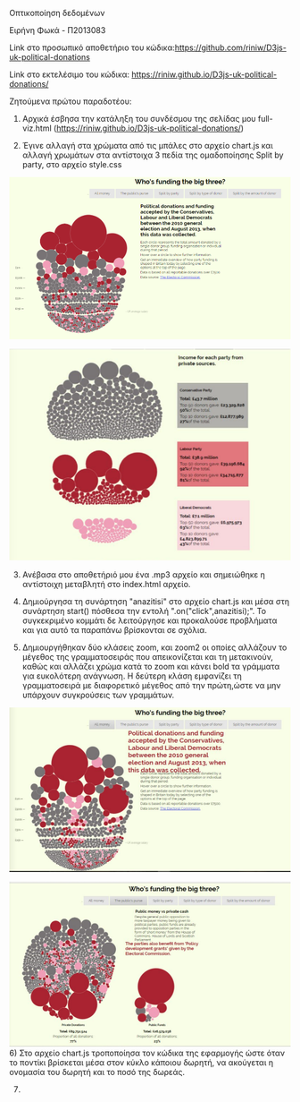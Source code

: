 Οπτικοποίηση δεδομένων

Ειρήνη Φωκά - Π2013083

Link στο προσωπικό αποθετήριο του κώδικα:https://github.com/riniw/D3js-uk-political-donations

Link στο εκτελέσιμο του κώδικα: https://riniw.github.io/D3js-uk-political-donations/

Ζητούμενα πρώτου παραδοτέου:

1) Αρχικά έσβησα την κατάληξη του συνδέσμου της σελίδας μου full-viz.html (https://riniw.github.io/D3js-uk-political-donations/)

2) Έγινε αλλαγή στα χρώματα από τις μπάλες στο αρχείο chart.js και αλλαγή χρωμάτων στα αντίστοιχα 3 πεδία της ομαδοποίησης Split by party, στο αρχείο style.css

![SceenShot](1.PNG)


![SceenShot](4.PNG)


3) Ανέβασα στο αποθετήριό μου ένα .mp3 αρχείο και σημειώθηκε η αντίστοιχη μεταβλητή στο index.html αρχείο.

4) Δημιούργησα τη συνάρτηση "anazitisi" στο αρχείο chart.js και μέσα στη συνάρτηση start() πόσθεσα την εντολή ".on("click",anazitisi);".
Το συγκεκριμένο κομμάτι δε λειτούργησε και προκαλούσε προβλήματα και για αυτό τα παραπάνω βρίσκονται σε σχόλια.

5) Δημιουργήθηκαν δύο κλάσεις zoom, και zoom2 οι οποίες αλλάζουν το μέγεθος της γραμματοσειράς που απεικονίζεται και τη μετακινούν, καθώς και αλλάζει χρώμα κατά το zoom και κάνει bold τα γράμματα για ευκολότερη ανάγνωση. Η δεύτερη κλάση εμφανίζει τη γραμματοσειρά με διαφορετικό μέγεθος από την πρώτη,ώστε να μην υπάρχουν συγκρούσεις των γραμμάτων.

![SceenShot](3.PNG)


![SceenShot](2.png)
6) Στο αρχείο chart.js τροποποίησα τον κώδικα της εφαρμογής ώστε όταν το ποντίκι βρίσκεται μέσα στον κύκλο κάποιου δωρητή, να ακούγεται η ονομασία του δωρητή και το ποσό της δωρεάς.

7.
